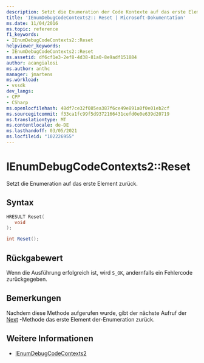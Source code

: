 ```yaml
---
description: Setzt die Enumeration der Code Kontexte auf das erste Element zurück.
title: 'IEnumDebugCodeContexts2:: Reset | Microsoft-Dokumentation'
ms.date: 11/04/2016
ms.topic: reference
f1_keywords:
- IEnumDebugCodeContexts2::Reset
helpviewer_keywords:
- IEnumDebugCodeContexts2::Reset
ms.assetid: df6cf1e3-2ef8-4d38-81a0-8e9adf151884
author: acangialosi
ms.author: anthc
manager: jmartens
ms.workload:
- vssdk
dev_langs:
- CPP
- CSharp
ms.openlocfilehash: 48df7ce32f085ea387f6ce49e891a0f0e01eb2cf
ms.sourcegitcommit: f33ca1fc99f5d9372166431cefd0e0e639d20719
ms.translationtype: MT
ms.contentlocale: de-DE
ms.lasthandoff: 03/05/2021
ms.locfileid: "102226955"
---
```

# <a name="ienumdebugcodecontexts2reset"></a>IEnumDebugCodeContexts2::Reset
Setzt die Enumeration auf das erste Element zurück.

## <a name="syntax"></a>Syntax

```cpp
HRESULT Reset(
   void
);
```

```csharp
int Reset();
```

## <a name="return-value"></a>Rückgabewert
 Wenn die Ausführung erfolgreich ist, wird `S_OK`, andernfalls ein Fehlercode zurückgegeben.

## <a name="remarks"></a>Bemerkungen
 Nachdem diese Methode aufgerufen wurde, gibt der nächste Aufruf der [Next](../../../extensibility/debugger/reference/ienumdebugcodecontexts2-next.md) -Methode das erste Element der-Enumeration zurück.

## <a name="see-also"></a>Weitere Informationen
- [IEnumDebugCodeContexts2](../../../extensibility/debugger/reference/ienumdebugcodecontexts2.md)

